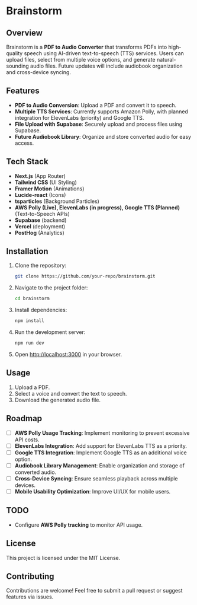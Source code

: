 # Brainstorm

## Overview
Brainstorm is a **PDF to Audio Converter** that transforms PDFs into high-quality speech using AI-driven text-to-speech (TTS) services. Users can upload files, select from multiple voice options, and generate natural-sounding audio files. Future updates will include audiobook organization and cross-device syncing.

## Features
- **PDF to Audio Conversion**: Upload a PDF and convert it to speech.
- **Multiple TTS Services**: Currently supports Amazon Polly, with planned integration for ElevenLabs (priority) and Google TTS.
- **File Upload with Supabase**: Securely upload and process files using Supabase.
- **Future Audiobook Library**: Organize and store converted audio for easy access.

## Tech Stack
- **Next.js** (App Router)
- **Tailwind CSS** (UI Styling)
- **Framer Motion** (Animations)
- **Lucide-react** (Icons)
- **tsparticles** (Background Particles)
- **AWS Polly (Live), ElevenLabs (in progress), Google TTS (Planned)** (Text-to-Speech APIs)
- **Supabase** (backend)
- **Vercel** (deployment)
- **PostHog** (Analytics)

## Installation
1. Clone the repository:
   ```bash
   git clone https://github.com/your-repo/brainstorm.git
   ```
2. Navigate to the project folder:
   ```bash
   cd brainstorm
   ```
3. Install dependencies:
   ```bash
   npm install
   ```
4. Run the development server:
   ```bash
   npm run dev
   ```
5. Open [http://localhost:3000](http://localhost:3000) in your browser.

## Usage
1. Upload a PDF.
2. Select a voice and convert the text to speech.
3. Download the generated audio file.

## Roadmap
- [ ] **AWS Polly Usage Tracking**: Implement monitoring to prevent excessive API costs.
- [ ] **ElevenLabs Integration**: Add support for ElevenLabs TTS as a priority.
- [ ] **Google TTS Integration**: Implement Google TTS as an additional voice option.
- [ ] **Audiobook Library Management**: Enable organization and storage of converted audio.
- [ ] **Cross-Device Syncing**: Ensure seamless playback across multiple devices.
- [ ] **Mobile Usability Optimization**: Improve UI/UX for mobile users.

## TODO
- Configure **AWS Polly tracking** to monitor API usage.

## License
This project is licensed under the MIT License.

## Contributing
Contributions are welcome! Feel free to submit a pull request or suggest features via issues.

